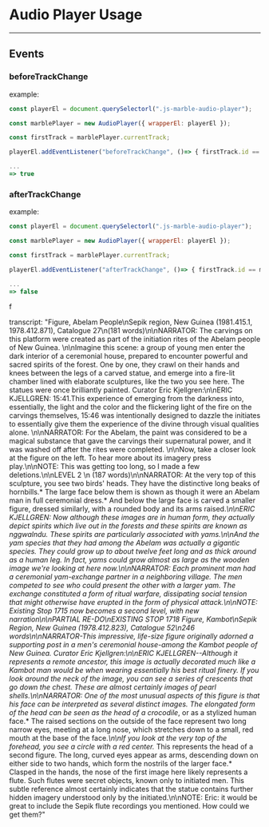 # Audio Player Usage
-----------------


## Events

### beforeTrackChange

example:

```javascript
const playerEl = document.querySelectorl(".js-marble-audio-player");

const marblePlayer = new AudioPlayer({ wrapperEl: playerEl });

const firstTrack = marblePlayer.currentTrack;

playerEl.addEventListener("beforeTrackChange", ()=> { firstTrack.id == marblePlayer.currentTrack.id });

...
=> true
```

### afterTrackChange

example:

```javascript
const playerEl = document.querySelectorl(".js-marble-audio-player");

const marblePlayer = new AudioPlayer({ wrapperEl: playerEl });

const firstTrack = marblePlayer.currentTrack;

playerEl.addEventListener("afterTrackChange", ()=> { firstTrack.id == marblePlayer.currentTrack.id });

...
=> false
```
f

transcript: "Figure, Abelam People\nSepik region, New Guinea (1981.415.1, 1978.412.871), Catalogue 27\n(181 words)\n\nNARRATOR: The carvings on this platform were created as part of the initiation rites of the Abelam people of New Guinea. \n\nImagine this scene: a group of young men enter the dark interior of a ceremonial house, prepared to encounter powerful and sacred spirits of the forest. One by one, they crawl on their hands and knees between the legs of a carved statue, and emerge into a fire-lit chamber lined with elaborate sculptures, like the two you see here. The statues were once brilliantly painted. Curator Eric Kjellgren:\n\nERIC KJELLGREN: 15:41.This experience of emerging from the darkness into, essentially, the light and the color and the flickering light of the fire on the carvings themselves, 15:46 was intentionally designed to dazzle the initiates to essentially give them the experience of the divine through visual qualities alone. \n\nNARRATOR: For the Abelam, the paint was considered to be a magical substance that gave the carvings their supernatural power, and it was washed off after the rites were completed. \n\nNow, take a closer look at the figure on the left. To hear more about its imagery press play.\n\nNOTE: This was getting too long, so I made a few deletions.\n\nLEVEL 2 \n (187 words)\n\nNARRATOR: At the very top of this sculpture, you see two birds' heads. They have the distinctive long beaks of hornbills.* The large face below them is shown as though it were an Abelam man in full ceremonial dress.* And below the large face is carved a smaller figure, dressed similarly, with a rounded body and its arms raised.*\n\nERIC KJELLGREN: Now although these images are in human form, they actually depict spirits which live out in the forests and these spirits are known as nggwalndu. These spirits are particularly associated with yams.\n\nAnd the yam species that they had among the Abelam was actually a gigantic species. They could grow up to about twelve feet long and as thick around as a human leg. In fact, yams could grow almost as large as the wooden image we're looking at here now.\n\nNARRATOR: Each prominent man had a ceremonial yam-exchange partner in a neighboring village. The men competed to see who could present the other with a larger yam. The exchange constituted a form of ritual warfare, dissipating social tension that might otherwise have erupted in the form of physical attack.\n\nNOTE: Existing Stop 1715 now becomes a second level, with new narration\n\nPARTIAL RE-DO\nEXISTING STOP 1718 Figure, Kambot\nSepik Region, New Guinea (1978.412.823), Catalogue 52\n246 words\n\nNARRATOR-This impressive, life-size figure originally adorned a supporting post in a men's ceremonial house-among the Kambot people of New Guinea. Curator Eric Kjellgren:\n\nERIC KJELLGREN--Although it represents a remote ancestor, this image is actually decorated much like a Kambot man would be when wearing essentially his best ritual finery.  If you look around the neck of the image, you can see a series of crescents that go down the chest.  These are almost certainly images of pearl shells.\n\nNARRATOR: One of the most unusual aspects of this figure is that his face can be interpreted as several distinct images. The elongated form of the head can be seen as the head of a crocodile*, or as a stylized human face.* The raised sections on the outside of the face represent two long narrow eyes, meeting at a long nose, which stretches down to a small, red mouth at the base of the face.*\n\nIf you look at the very top of the forehead, you see a circle with a red center.* This represents the head of a second figure. The long, curved eyes appear as arms, descending down on either side to two hands, which form the nostrils of the larger face.* Clasped in the hands, the nose of the first image here likely represents a flute. Such flutes were secret objects, known only to initiated men. This subtle reference almost certainly indicates that the statue contains further hidden imagery understood only by the initiated.\n\nNOTE: Eric: it would be great to include the Sepik flute recordings you mentioned. How could we get them?"
